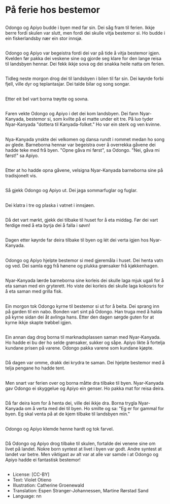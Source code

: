 # På ferie hos bestemor

##
Odongo og Apiyo budde i byen med far sin. Dei såg fram til ferien. Ikkje berre fordi skulen var slutt, men fordi dei skulle vitja bestemor si. Ho budde i ein fiskerlandsby nær ein stor innsjø.

##
Odongo og Apiyo var begeistra fordi dei var på tide å vitja bestemor igjen. Kvelden før pakka dei veskene sine og gjorde seg klare for den lange reisa til landsbyen hennar. Dei fekk ikkje sova og dei snakka heile natta om ferien.

##
Tidleg neste morgon drog dei til landsbyen i bilen til far sin. Dei køyrde forbi fjell, ville dyr og teplantasjar. Dei talde bilar og song songar.

##
Etter eit bel vart borna trøytte og sovna.

##
Faren vekte Odongo og Apiyo i det dei kom landsbyen. Dei fann Nyar-Kanyada, bestemor si, som kvilte på ei matte under eit tre. På luo tyder Nyar-Kanyada "dottera til Kanyada-folket." Ho var ein sterk og ven kvinne.

##
Nya-Kanyada ynskte dei velkomen og dansa rundt i rommet medan ho song av glede. Barneborna hennar var begeistra over å overrekka gåvene dei hadde teke med frå byen. "Opne gåva mi først", sa Odongo. "Nei, gåva mi først!" sa Apiyo.

##
Etter at ho hadde opna gåvene, velsigna Nyar-Kanyada barneborna sine på tradisjonelt vis.

##
Så gjekk Odongo og Apiyo ut. Dei jaga sommarfuglar og fuglar.

##
Dei klatra i tre og plaska i vatnet i innsjøen.

##
Då det vart mørkt, gjekk dei tilbake til huset for å eta middag. Før dei vart ferdige med å eta byrja dei å falla i søvn!

##
Dagen etter køyrde far deira tilbake til byen og lét dei verta igjen hos Nyar-Kanyada.

##
Odongo og Apiyo hjelpte bestemor si med gjeremåla i huset. Dei henta vatn og ved. Dei samla egg frå hønene og plukka grønsaker frå kjøkkenhagen.

##
Nyar-Kanyada lærde barneborna sine korleis dei skulle laga mjuk ugali for å eta saman med ein gryterett. Ho viste dei korleis dei skulle laga kokosris for å eta saman med grilla fisk.

##
Ein morgon tok Odongo kyrne til bestemor si ut for å beita. Dei sprang inn på garden til ein nabo. Bonden vart sint på Odongo. Han truga med å halda på kyrne sidan dei åt avlinga hans. Etter den dagen sørgde guten for at kyrne ikkje skapte trøbbel igjen.

##
Ein annan dag drog borna til marknadsplassen saman med Nyar-Kanyada. Ho hadde ei bu der ho selde grønsaker, sukker og såpe. Apiyo likte å fortelja kundane prisen på varene. Odongo pakka varene som kundane kjøpte.

##
Då dagen var omme, drakk dei krydra te saman. Dei hjelpte bestemor med å telja pengane ho hadde tent.

##
Men snart var ferien over og borna måtte dra tilbake til byen. Nyar-Kanyada gav Odongo ei skyggelue og Apiyo ein genser. Ho pakka mat for reisa deira.

##
Då far deira kom for å henta dei, ville dei ikkje dra. Borna trygla Nyar-Kanyada om å verta med dei til byen. Ho smilte og sa: "Eg er for gammal for byen. Eg skal venta på at de kjem tilbake til landsbyen min."

##
Odongo og Apiyo klemde henne hardt og tok farvel.

##
Då Odongo og Apiyo drog tilbake til skulen, fortalde dei venene sine om livet på landet. Nokre born syntest at livet i byen var godt. Andre syntest at landet var betre. Men viktigast av alt var at alle var samde i at Odongo og Apiyo hadde ei fantastisk bestemor!

##
* License: [CC-BY]
* Text: Violet Otieno
* Illustration: Catherine Groenewald
* Translation: Espen Stranger-Johannessen, Martine Rørstad Sand
* Language: nn
